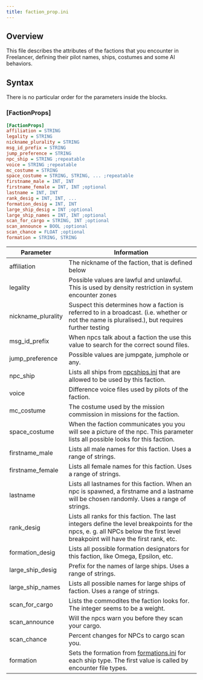 ```yaml
---
title: faction_prop.ini
---
```


## Overview

This file describes the attributes of the factions that you encounter in Freelancer, defining their pilot names, ships, costumes and some AI behaviors.

## Syntax

There is no particular order for the parameters inside the blocks.

### [FactionProps]

```ini
[FactionProps]
affiliation = STRING
legality = STRING
nickname_plurality = STRING
msg_id_prefix = STRING
jump_preference = STRING
npc_ship = STRING ;repeatable
voice = STRING ;repeatable
mc_costume = STRING
space_costume = STRING, STRING, ... ;repeatable
firstname_male = INT, INT
firstname_female = INT, INT ;optional
lastname = INT, INT
rank_desig = INT, INT, ...
formation_desig = INT, INT
large_ship_desig = INT ;optional
large_ship_names = INT, INT ;optional
scan_for_cargo = STRING, INT ;optional
scan_announce = BOOL ;optional
scan_chance = FLOAT ;optional
formation = STRING, STRING
```

| Parameter          | Information                                                                                                                                                                   |
| ------------------ | ----------------------------------------------------------------------------------------------------------------------------------------------------------------------------- |
| affiliation        | The nickname of the faction, that is defined below                                                                                                                            |
| legality           | Possible values are lawful and unlawful. This is used by density restriction in system encounter zones                                                                        |
| nickname_plurality | Suspect this determines how a faction is referred to in a broadcast. (i.e. whether or not the name is pluralised.), but requires further testing                              |
| msg_id_prefix      | When npcs talk about a faction the use this value to search for the correct sound files.                                                                                      |
| jump_preference    | Possible values are jumpgate, jumphole or any.                                                                                                                                |
| npc_ship           | Lists all ships from [npcships.ini](./npcships.ini.md) that are allowed to be used by this faction.                                                                           |
| voice              | Difference voice files used by pilots of the faction.                                                                                                                         |
| mc_costume         | The costume used by the mission commission in missions for the faction.                                                                                                       |
| space_costume      | When the faction communicates you you will see a picture of the npc. This parameter lists all possible looks for this faction.                                                |
| firstname_male     | Lists all male names for this faction. Uses a range of strings.                                                                                                               |
| firstname_female   | Lists all female names for this faction. Uses a range of strings.                                                                                                             |
| lastname           | Lists all lastnames for this faction. When an npc is spawned, a firstname and a lastname will be chosen randomly. Uses a range of strings.                                    |
| rank_desig         | Lists all ranks for this faction. The last integers define the level breakpoints for the npcs, e. g. all NPCs below the first level breakpoint will have the first rank, etc. |
| formation_desig    | Lists all possible formation designators for this faction, like Omega, Epsilon, etc.                                                                                          |
| large_ship_desig   | Prefix for the names of large ships. Uses a range of strings.                                                                                                                 |
| large_ship_names   | Lists all possible names for large ships of faction. Uses a range of strings.                                                                                                 |
| scan_for_cargo     | Lists the commodites the faction looks for. The integer seems to be a weight.                                                                                                 |
| scan_announce      | Will the npcs warn you before they scan your cargo.                                                                                                                           |
| scan_chance        | Percent changes for NPCs to cargo scan you.                                                                                                                                   |
| formation          | Sets the formation from [formations.ini](./formations.ini.md) for each ship type. The first value is called by encounter file types.                                          |
